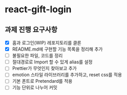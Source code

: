 # react-gift-login
## 과제 진행 요구사항
- [x] 홈과 로그인(WIP) 레포지토리를 클론
- [x] README.md에 구현할 기능 목록을 정리해 추가
- [ ] 불필요한 파일, 코드를 정리
- [ ] 절대경로로 Import 할 수 있게 alias를 설정
- [ ] Prettier가 무엇인지 찾아보고 추가
- [ ] emotion 스타일 라이브러리를 추가하고, reset css를 적용
- [ ] 기본 폰트로 Pretendard를 적용
- [ ] 기능 단위로 나누어 커밋